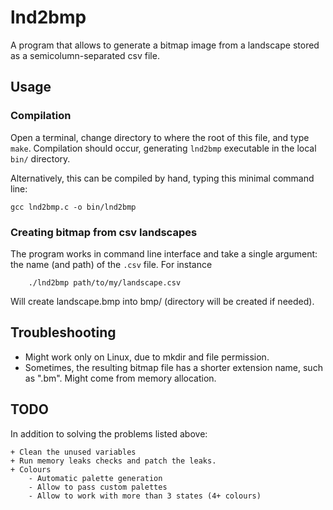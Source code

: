 lnd2bmp
=======

A program that allows to generate a bitmap image from a landscape stored as a semicolumn-separated csv file.

Usage
-----

### Compilation

Open a terminal, change directory to where the root of this file, and type `make`.
Compilation should occur, generating `lnd2bmp` executable in the local `bin/` directory.

Alternatively, this can be compiled by hand, typing this minimal command line:

```shell
gcc lnd2bmp.c -o bin/lnd2bmp
```

### Creating bitmap from csv landscapes

The program works in command line interface and take a single argument:
the name (and path) of the `.csv` file.
For instance

```shell
	./lnd2bmp path/to/my/landscape.csv
```

Will create landscape.bmp into bmp/ (directory will be created if needed).


Troubleshooting
---------------

 + Might work only on Linux, due to mkdir and file permission.
 + Sometimes, the resulting bitmap file has a shorter extension name, such as ".bm". Might come from memory allocation.

TODO
----

In addition to solving the problems listed above:

	+ Clean the unused variables
	+ Run memory leaks checks and patch the leaks.
	+ Colours
		- Automatic palette generation
		- Allow to pass custom palettes
		- Allow to work with more than 3 states (4+ colours)

